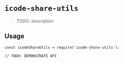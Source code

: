 # `icode-share-utils`

> TODO: description

## Usage

```
const icodeShareUtils = require('icode-share-utils');

// TODO: DEMONSTRATE API
```
